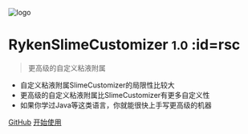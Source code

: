 <!-- _coverpage.md -->

![logo](https://cdn.jsdelivr.net/gh/SlimefunReloadingProject/RykenSlimeCustomizer-Wiki@master/images/logo.svg)

# RykenSlimeCustomizer <small>1.0</small> :id=rsc

> 更高级的自定义粘液附属

- 自定义粘液附属SlimeCustomizer的局限性比较大
- 更高级的自定义粘液附属比SlimeCustomizer有更多自定义性
- 如果你学过Java等这类语言，你就能很快上手写更高级的机器

[GitHub](https://github.com/SlimefunReloadingProject/RykenSlimeCustomizer)
[开始使用](home)
